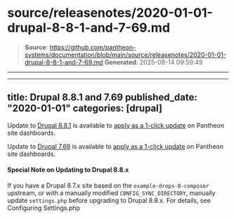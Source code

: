 # source/releasenotes/2020-01-01-drupal-8-8-1-and-7-69.md

> **Source**: https://github.com/pantheon-systems/documentation/blob/main/source/releasenotes/2020-01-01-drupal-8-8-1-and-7-69.md
> **Generated**: 2025-08-14 09:59:49

---

---
title: Drupal 8.8.1 and 7.69
published_date: "2020-01-01"
categories: [drupal]
---
Update to [Drupal 8.8.1](https://www.drupal.org/project/drupal/releases/8.8.1) is available to [apply as a 1-click update](/core-updates) on Pantheon site dashboards.

Update to [Drupal 7.69](https://www.drupal.org/project/drupal/releases/7.69) is available to [apply as a 1-click update](/core-updates) on Pantheon site dashboards.
#### Special Note on Updating to Drupal 8.8.x
If you have a Drupal 8.7.x site based on the  `example-drops-8-composer` upstream, or with a manually modified `CONFIG_SYNC_DIRECTORY`, manually update `settings.php` before upgrading to Drupal 8.8.x. For details, see Configuring Settings.php
